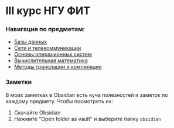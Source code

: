 
# III курс НГУ ФИТ

### Навигация по предметам:
- [Базы данных](db)
- [Сети и телекоммуникации](networks)
- [Основы операционных систем](os)
- [Вычислительная математика](math)
- [Методы транслации и компиляции](mtk)

### Заметки
В моих заметках в Obsidian есть куча полезностей и заметок по каждому предмету. 
Чтобы посмотреть их:
1. Скачайте Obsidian
2. Нажмите "Open folder as vault" и выберите папку `obsidian`
